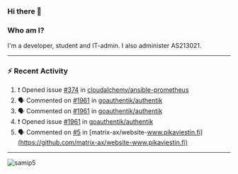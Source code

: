 ### Hi there 👋

### Who am I?
I'm a developer, student and IT-admin. I also administer AS213021.

---
### :zap: Recent Activity
<!--START_SECTION:activity-->
1. ❗️ Opened issue [#374](https://github.com/cloudalchemy/ansible-prometheus/issues/374) in [cloudalchemy/ansible-prometheus](https://github.com/cloudalchemy/ansible-prometheus)
2. 🗣 Commented on [#1961](https://github.com/goauthentik/authentik/issues/1961) in [goauthentik/authentik](https://github.com/goauthentik/authentik)
3. 🗣 Commented on [#1961](https://github.com/goauthentik/authentik/issues/1961) in [goauthentik/authentik](https://github.com/goauthentik/authentik)
4. ❗️ Opened issue [#1961](https://github.com/goauthentik/authentik/issues/1961) in [goauthentik/authentik](https://github.com/goauthentik/authentik)
5. 🗣 Commented on [#5](https://github.com/matrix-ax/website-www.pikaviestin.fi/issues/5) in [matrix-ax/website-www.pikaviestin.fi](https://github.com/matrix-ax/website-www.pikaviestin.fi)
<!--END_SECTION:activity-->
---

<img align="center" src="https://github-readme-stats.vercel.app/api?username=samip5&show_icons=true" alt="samip5" />
